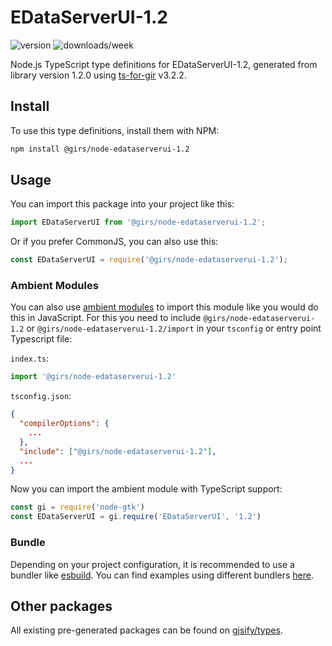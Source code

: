 
# EDataServerUI-1.2

![version](https://img.shields.io/npm/v/@girs/node-edataserverui-1.2)
![downloads/week](https://img.shields.io/npm/dw/@girs/node-edataserverui-1.2)


Node.js TypeScript type definitions for EDataServerUI-1.2, generated from library version 1.2.0 using [ts-for-gir](https://github.com/gjsify/ts-for-gir) v3.2.2.


## Install

To use this type definitions, install them with NPM:
```bash
npm install @girs/node-edataserverui-1.2
```

## Usage

You can import this package into your project like this:
```ts
import EDataServerUI from '@girs/node-edataserverui-1.2';
```

Or if you prefer CommonJS, you can also use this:
```ts
const EDataServerUI = require('@girs/node-edataserverui-1.2');
```

### Ambient Modules

You can also use [ambient modules](https://github.com/gjsify/ts-for-gir/tree/main/packages/cli#ambient-modules) to import this module like you would do this in JavaScript.
For this you need to include `@girs/node-edataserverui-1.2` or `@girs/node-edataserverui-1.2/import` in your `tsconfig` or entry point Typescript file:

`index.ts`:
```ts
import '@girs/node-edataserverui-1.2'
```

`tsconfig.json`:
```json
{
  "compilerOptions": {
    ...
  },
  "include": ["@girs/node-edataserverui-1.2"],
  ...
}
```

Now you can import the ambient module with TypeScript support: 

```ts
const gi = require('node-gtk')
const EDataServerUI = gi.require('EDataServerUI', '1.2')
```


### Bundle

Depending on your project configuration, it is recommended to use a bundler like [esbuild](https://esbuild.github.io/). You can find examples using different bundlers [here](https://github.com/gjsify/ts-for-gir/tree/main/examples).

## Other packages

All existing pre-generated packages can be found on [gjsify/types](https://github.com/gjsify/types).

